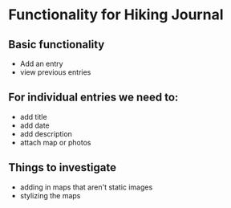 # Functionality for Hiking Journal

## Basic functionality

- Add an entry
- view previous entries

## For individual entries we need to: 
- add title
- add date
- add description
- attach map or photos

## Things to investigate
- adding in maps that aren't static images
- stylizing the maps